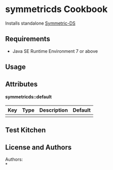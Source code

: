 # symmetricds Cookbook

Installs standalone [Symmetric-DS](http://www.symmetricds.com/products/symmetricds/overview) 


## Requirements

* Java SE Runtime Environment 7 or above

## Usage

## Attributes

#### symmetricds::default

| Key | Type | Description | Default |
|-----|------|-------------|---------|
|  |  |  |  |

Test Kitchen
------------

## License and Authors

Authors:  
* 
